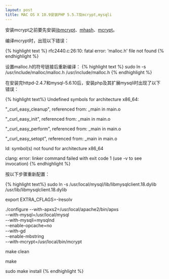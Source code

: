 ```yaml
---
layout: post
title: MAC OS X 10.9安装PHP 5.5.7及mcrypt,mysqli
---
```


安装mcrypt之前要先安装[libmcrypt](http://sourceforge.net/projects/mcrypt/files/Libmcrypt/2.5.8/)、[mhash](http://sourceforge.net/projects/mhash/files/)、[mcrypt](http://sourceforge.net/projects/mcrypt/files/Libmcrypt/)。

编译mcrypt时，出现以下错误：

{% highlight text %}
  rfc2440.c:26:10: fatal error: 'malloc.h' file not found
{% endhighlight %}

设置malloc.h的符号链接后重新编译：
{% highlight text %}
	sudo ln -s /usr/include/malloc/malloc.h /usr/include/malloc.h
{% endhighlight %}

在安装完httpd-2.4.7和mysql-5.6.10后，安装php及其扩展mysqli时出现了以下错误：

{% highlight text%}
Undefined symbols for architecture x86_64:

  "_curl_easy_cleanup", referenced from:
      _main in main.o
      
  "_curl_easy_init", referenced from:
      _main in main.o
      
  "_curl_easy_perform", referenced from:
      _main in main.o
      
  "_curl_easy_setopt", referenced from:
      _main in main.o
      
ld: symbol(s) not found for architecture x86_64

clang: error: linker command failed with exit code 1 (use -v to see invocation)
{% endhighlight %}

按以下步骤重新配置：

{% highlight text%}
  sudo ln -s /usr/local/mysql/lib/libmysqlclient.18.dylib /usr/lib/libmysqlclient.18.dylib
  
  export EXTRA_CFLAGS=-lresolv
  
  ./configure --with-apxs2=/usr/local/apache2/bin/apxs \
  --with-mysql=/usr/local/mysql \
  --with-mysqli=mysqlnd \
  --enable-opcache=no \
  --with-gd \
  --enable-mbstring \
  --with-mcrypt=/usr/local/bin/mcrypt
  
  make clean
  
  make
  
  sudo make install
{% endhighlight %}
